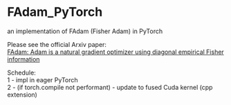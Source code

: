 # FAdam_PyTorch
an implementation of FAdam (Fisher Adam) in PyTorch

Please see the official Arxiv paper:   
[FAdam: Adam is a natural gradient optimizer using
diagonal empirical Fisher information](https://arxiv.org/abs/2405.12807)

Schedule:  
1 - impl in eager PyTorch  
2 - (if torch.compile not performant) - update to fused Cuda kernel (cpp extension)  

